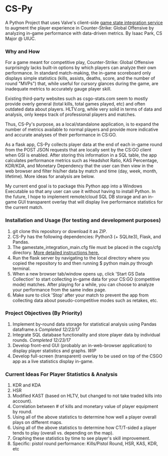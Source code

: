 # CS-Py
A Python Project that uses Valve's client-side [game state integration service](https://developer.valvesoftware.com/wiki/Counter-Strike:_Global_Offensive_Game_State_Integration) to augment the player experience in Counter-Strike: Global Offensive by analyzing in-game performance with data-driven metrics. By Isaac Park, CS Major @ UIUC.

### Why and How
For a game meant for competitive play, Counter-Strike: Global Offensive surprisingly lacks built-in options by which players can analyze their own performance. In standard match-making, the in-game scoreboard only displays simple statistics (kills, assists, deaths, score, and the number of round "MVPs") that, while useful for cursory glances during the game, are inadequate metrics to accurately gauge player skill. 

Existing third-party websites such as csgo-stats.com seem to mostly provide overly general (total kills, total games played, etc) and often outdated data about players. HLTV.org, while very solid in terms of data and analysis, only keeps track of professional players and matches. 

Thus, CS-Py's purpose, as a local/standalone application, is to expand the number of metrics available to normal players and provide more indicative and accurate analyses of their performance in CS:GO.

As a flask app, CS-Py collects player data at the end of each in-game round from the POST JSON requests that are locally sent by the CS:GO client when GSI is enabled. After storing this information in a SQL table, the app calculates performance metrics such as Headshot Ratio, KAS Percentage, KDR/KDA, and Monetary Dependency that the user can then view in the web browser and filter his/her data by match and time (day, week, month, lifetime). More ideas for analysis are below.

My current end goal is to package this Python app into a Windows Executable so that any user can use it without having to install Python. In the future, I hope to implement remote/cloud SQL DB storage and an in-game GUI transparent overlay that will display live performance statistics for the current match.

### Installation and Usage (for testing and development purposes)
1. git clone this repository or download it as ZIP.
2. CS-Py has the following dependencies: Python3 (+ SQLite3), Flask, and Pandas.
3. The gamestate_integration_main.cfg file must be placed in the csgo/cfg directory. [More detailed instructions here.](https://developer.valvesoftware.com/wiki/Counter-Strike:_Global_Offensive_Game_State_Integration#Locating_CS:GO_Install_Directory)
4. Run the flask server by navigating to the local directory where you copied the repository to and then running $ python main.py through terminal.
5. When a new browser tab/window opens up, click 'Start GS Data Collection' to start collecting in-game data for your CS:GO (competitive mode) matches. After playing for a while, you can choose to analyze your performance from the same index page.
6. Make sure to click 'Stop' after your match to prevent the app from collecting data about pseudo-competitive modes such as retakes, etc.

### Project Objectives (By Priority)
1. Implement by-round data storage for statistical analysis using Pandas dataframe.s *Completed 12/23/17*
2. Integrate SQL database functionality and store player data by individual rounds. *Completed 12/23/17*
4. Develop front-end GUI (probably an in-web-browser application) to display player statistics and graphs. *WIP*
4. Develop full-screen (transparent) overlay to be used on top of the CSGO app as a live statistics display in-game.

### Current Ideas For Player Statistics & Analysis
1. KDR and KDA
2. HSR
3. Modified KAST (based on HLTV, but changed to not take traded kills into account).
4. Correlation between # of kills and monetary value of player equipment by round.
5. Using all of the above statistics to determine how well a player overall plays on different maps.
6. Using all of the above statistics to determine how CT/T-sided a player tends to play (overall vs. depending on the map).
7. Graphing these statistics by time to see player's skill improvement. 
8. Specific: pistol round performance: Kills/Pistol Round, HSR, KAS, KDR, etc
